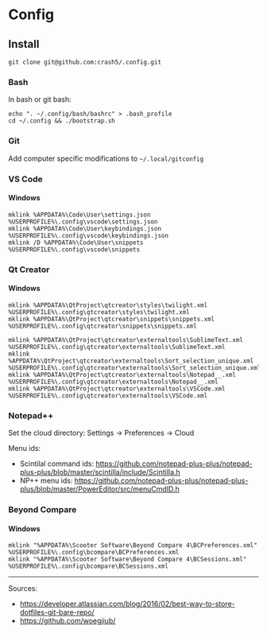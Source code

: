 # Config

## Install

```
git clone git@github.com:crash5/.config.git
```

### Bash

In bash or git bash:
```
echo ". ~/.config/bash/bashrc" > .bash_profile
cd ~/.config && ./bootstrap.sh
```

### Git

Add computer specific modifications to `~/.local/gitconfig`

### VS Code

#### Windows

```
mklink %APPDATA%\Code\User\settings.json %USERPROFILE%\.config\vscode\settings.json
mklink %APPDATA%\Code\User\keybindings.json %USERPROFILE%\.config\vscode\keybindings.json
mklink /D %APPDATA%\Code\User\snippets %USERPROFILE%\.config\vscode\snippets
```

### Qt Creator

#### Windows
```
mklink %APPDATA%\QtProject\qtcreator\styles\twilight.xml %USERPROFILE%\.config\qtcreator\styles\twilight.xml
mklink %APPDATA%\QtProject\qtcreator\snippets\snippets.xml %USERPROFILE%\.config\qtcreator\snippets\snippets.xml

mklink %APPDATA%\QtProject\qtcreator\externaltools\SublimeText.xml %USERPROFILE%\.config\qtcreator\externaltools\SublimeText.xml
mklink %APPDATA%\QtProject\qtcreator\externaltools\Sort_selection_unique.xml %USERPROFILE%\.config\qtcreator\externaltools\Sort_selection_unique.xml
mklink %APPDATA%\QtProject\qtcreator\externaltools\Notepad__.xml %USERPROFILE%\.config\qtcreator\externaltools\Notepad__.xml
mklink %APPDATA%\QtProject\qtcreator\externaltools\VSCode.xml %USERPROFILE%\.config\qtcreator\externaltools\VSCode.xml
```

### Notepad++

Set the cloud directory: Settings -> Preferences -> Cloud

Menu ids:
* Scintilal command ids: https://github.com/notepad-plus-plus/notepad-plus-plus/blob/master/scintilla/include/Scintilla.h
* NP++ menu ids: https://github.com/notepad-plus-plus/notepad-plus-plus/blob/master/PowerEditor/src/menuCmdID.h

### Beyond Compare

#### Windows
```
mklink "%APPDATA%\Scooter Software\Beyond Compare 4\BCPreferences.xml" %USERPROFILE%\.config\bcompare\BCPreferences.xml
mklink "%APPDATA%\Scooter Software\Beyond Compare 4\BCSessions.xml" %USERPROFILE%\.config\bcompare\BCSessions.xml
```


---
Sources:
 * https://developer.atlassian.com/blog/2016/02/best-way-to-store-dotfiles-git-bare-repo/
 * https://github.com/woegjiub/
